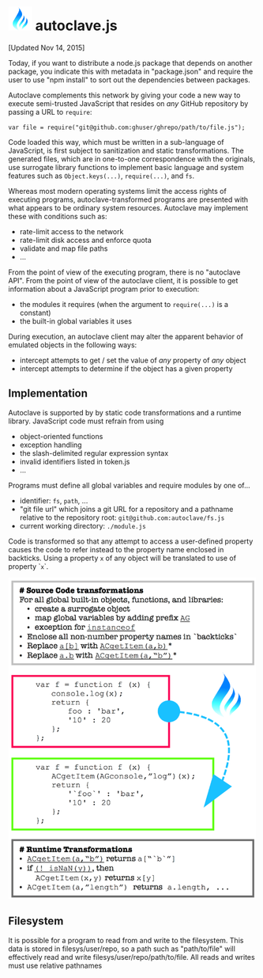 # <img src="https://raw.githubusercontent.com/dbpokorny/autoclave/master/docs/small_logo.png" /> autoclave.js


[Updated Nov 14, 2015]

Today, if you want to distribute a node.js package that depends on another
package, you indicate this with metadata in "package.json" and require the user to
use "npm install" to sort out the dependencies between packages.

Autoclave complements this network by giving your code a new way to execute
semi-trusted JavaScript that resides on *any* GitHub repository by passing a URL
to `require`:

    var file = require("git@github.com:ghuser/ghrepo/path/to/file.js");

Code loaded this way, which must be written in a sub-language of JavaScript, is
first subject to sanitization and static transformations. The generated files,
which are in one-to-one correspondence with the originals, use surrogate library
functions to implement basic language and system features such as
`Object.keys(...)`, `require(...)`, and `fs`.

Whereas most modern operating systems limit the access rights of executing
programs, autoclave-transformed programs are presented with what appears to be
ordinary system resources. Autoclave may implement these with conditions such as:

 - rate-limit access to the network
 - rate-limit disk access and enforce quota
 - validate and map file paths
 - ...

From the point of view of the executing program, there is no "autoclave API". From
the point of view of the autoclave client, it is possible to get information
about a JavaScript program prior to execution:
 - the modules it requires (when the argument to `require(...)` is a constant)
 - the built-in global variables it uses

During execution, an autoclave client may alter the apparent behavior of emulated
objects in the following ways:
 - intercept attempts to get / set the value of *any* property of *any* object
 - intercept attempts to determine if the object has a given property

## Implementation

Autoclave is supported by by static code transformations and a runtime library.
JavaScript code must refrain from using
 - object-oriented functions
 - exception handling
 - the slash-delimited regular expression syntax
 - invalid identifiers listed in token.js
 - ...

Programs must define all global variables and require modules by one of...
   - identifier: `fs`, `path`, ...
   - "git file url" which joins a git URL for a repository and a pathname relative
     to the repository root: `git@github.com:autoclave/fs.js`
   - current working directory: `./module.js`

Code is transformed so that any attempt to access a user-defined property causes
the code to refer instead to the property name enclosed in backticks. Using a
property `x` of any object will be translated to use of property \``x`\`.

<img height="650px" src="https://raw.githubusercontent.com/dbpokorny/autoclave/master/docs/AutoclaveTransformations.png" />

## Filesystem

It is possible for a program to read from and write to the filesystem. This data
is stored in filesys/user/repo, so a path such as "path/to/file" will effectively
read and write filesys/user/repo/path/to/file. All reads and writes must use
relative pathnames
